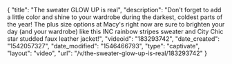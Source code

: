 {
    "title": "The sweater GLOW UP is real",
    "description": "Don't forget to add a little color and shine to your wardrobe during the darkest, coldest parts of the year! The plus size options at Macy's right now are sure to brighten your day (and your wardrobe) like this INC rainbow stripes sweater and City Chic star studded faux leather jacket!",
    "videoid": "183293742",
    "date_created": "1542057327",
    "date_modified": "1546466793",
    "type": "captivate",
    "layout": "video",
    "url": "\/v\/the-sweater-glow-up-is-real\/183293742"
}